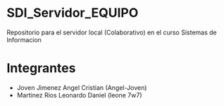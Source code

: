 # SDI_Servidor_EQUIPO
Repositorio para el servidor local (Colaborativo) en el curso Sistemas de Informacion

# Integrantes
- Joven Jimenez Angel Cristian (Angel-Joven)
- Martinez Rios Leonardo Daniel (leone 7w7)
